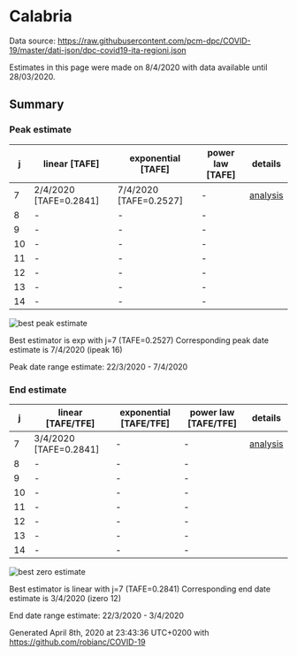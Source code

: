 # Calabria


Data source: https://raw.githubusercontent.com/pcm-dpc/COVID-19/master/dati-json/dpc-covid19-ita-regioni.json

Estimates in this page were made on 8/4/2020 with data available until 28/03/2020.


## Summary 

### Peak estimate 
|j|linear [TAFE]|exponential [TAFE]|power law [TAFE]|details|
|---|----|-----------|---------|-------|
|7|2/4/2020 [TAFE=0.2841]|7/4/2020 [TAFE=0.2527]|-|[analysis](COVID-19_calabria_j7_2020-03-28.md)|
|8|-|-|-||
|9|-|-|-||
|10|-|-|-||
|11|-|-|-||
|12|-|-|-||
|13|-|-|-||
|14|-|-|-||

![best peak estimate](COVID-19_calabria_j7_2020-03-28.png)

Best estimator is exp with j=7 (TAFE=0.2527)
Corresponding peak date estimate is 7/4/2020 (ipeak 16)


Peak date range estimate: 22/3/2020 - 7/4/2020

### End estimate 
|j|linear [TAFE/TFE]|exponential [TAFE/TFE]|power law [TAFE/TFE]|details|
|---|----|-----------|---------|-------|
|7|3/4/2020 [TAFE=0.2841]|-|-|[analysis](COVID-19_calabria_j7_2020-03-28.md)|
|8|-|-|-||
|9|-|-|-||
|10|-|-|-||
|11|-|-|-||
|12|-|-|-||
|13|-|-|-||
|14|-|-|-||

![best zero estimate](COVID-19_calabria_j7_2020-03-28.png)

Best estimator is linear with j=7 (TAFE=0.2841)
Corresponding end date estimate is 3/4/2020 (izero 12)


End date range estimate: 22/3/2020 - 3/4/2020

Generated April 8th, 2020 at 23:43:36 UTC+0200 with https://github.com/robianc/COVID-19
